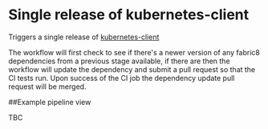 # Single release of kubernetes-client

Triggers a single release of [kubernetes-client](https://github.com/fabric8io/kubernetes-client)

The workflow will first check to see if there's a newer version of any fabric8 dependencies from a previous stage available, if there are then the workflow will update the dependency and submit a pull request so that the CI tests run.  Upon success of the CI job the dependency update pull request will be merged.

##Example pipeline view

TBC
